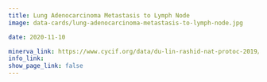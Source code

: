 ```yaml
---
title: Lung Adenocarcinoma Metastasis to Lymph Node
image: data-cards/lung-adenocarcinoma-metastasis-to-lymph-node.jpg

date: 2020-11-10

minerva_link: https://www.cycif.org/data/du-lin-rashid-nat-protoc-2019/osd-LUNG_1
info_link:
show_page_link: false
---
```

